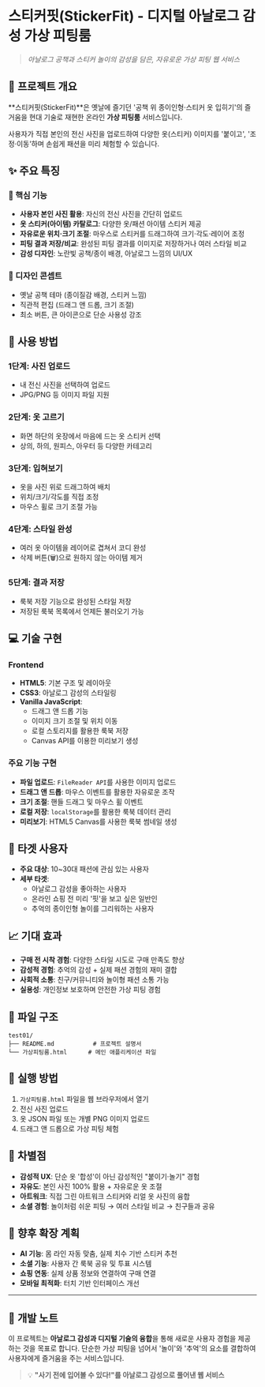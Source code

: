 # 스티커핏(StickerFit) - 디지털 아날로그 감성 가상 피팅룸

> _아날로그 공책과 스티커 놀이의 감성을 담은, 자유로운 가상 피팅 웹 서비스_

## 📖 프로젝트 개요

**스티커핏(StickerFit)**은 옛날에 즐기던 '공책 위 종이인형·스티커 옷 입히기'의 즐거움을 현대 기술로 재현한 온라인 **가상 피팅룸** 서비스입니다. 

사용자가 직접 본인의 전신 사진을 업로드하여 다양한 옷(스티커) 이미지를 '붙이고', '조정·이동'하며 손쉽게 패션을 미리 체험할 수 있습니다.

## ✨ 주요 특징

### 🎯 핵심 기능
- **사용자 본인 사진 활용**: 자신의 전신 사진을 간단히 업로드
- **옷 스티커(아이템) 카탈로그**: 다양한 옷/패션 아이템 스티커 제공
- **자유로운 위치·크기 조절**: 마우스로 스티커를 드래그하여 크기·각도·레이어 조정
- **피팅 결과 저장/비교**: 완성된 피팅 결과를 이미지로 저장하거나 여러 스타일 비교
- **감성 디자인**: 노란빛 공책/종이 배경, 아날로그 느낌의 UI/UX

### 🎨 디자인 콘셉트
- 옛날 공책 테마 (종이질감 배경, 스티커 느낌)
- 직관적 편집 (드래그 앤 드롭, 크기 조절)
- 최소 버튼, 큰 아이콘으로 단순 사용성 강조

## 🚀 사용 방법

### 1단계: 사진 업로드
- 내 전신 사진을 선택하여 업로드
- JPG/PNG 등 이미지 파일 지원

### 2단계: 옷 고르기
- 화면 하단의 옷장에서 마음에 드는 옷 스티커 선택
- 상의, 하의, 원피스, 아우터 등 다양한 카테고리

### 3단계: 입혀보기
- 옷을 사진 위로 드래그하여 배치
- 위치/크기/각도를 직접 조정
- 마우스 휠로 크기 조절 가능

### 4단계: 스타일 완성
- 여러 옷 아이템을 레이어로 겹쳐서 코디 완성
- 삭제 버튼(🗑️)으로 원하지 않는 아이템 제거

### 5단계: 결과 저장
- 룩북 저장 기능으로 완성된 스타일 저장
- 저장된 룩북 목록에서 언제든 불러오기 가능

## 💻 기술 구현

### Frontend
- **HTML5**: 기본 구조 및 레이아웃
- **CSS3**: 아날로그 감성의 스타일링
- **Vanilla JavaScript**: 
  - 드래그 앤 드롭 기능
  - 이미지 크기 조절 및 위치 이동
  - 로컬 스토리지를 활용한 룩북 저장
  - Canvas API를 이용한 미리보기 생성

### 주요 기능 구현
- **파일 업로드**: `FileReader API`를 사용한 이미지 업로드
- **드래그 앤 드롭**: 마우스 이벤트를 활용한 자유로운 조작
- **크기 조절**: 핸들 드래그 및 마우스 휠 이벤트
- **로컬 저장**: `localStorage`를 활용한 룩북 데이터 관리
- **미리보기**: HTML5 Canvas를 사용한 룩북 썸네일 생성

## 🎯 타겟 사용자

- **주요 대상**: 10~30대 패션에 관심 있는 사용자
- **세부 타겟**: 
  - 아날로그 감성을 좋아하는 사용자
  - 온라인 쇼핑 전 미리 '핏'을 보고 싶은 일반인
  - 추억의 종이인형 놀이를 그리워하는 사용자

## 📈 기대 효과

- **구매 전 시착 경험**: 다양한 스타일 시도로 구매 만족도 향상
- **감성적 경험**: 추억의 감성 + 실제 패션 경험의 재미 결합
- **사회적 소통**: 친구/커뮤니티와 놀이형 패션 소통 가능
- **실용성**: 개인정보 보호하며 안전한 가상 피팅 경험

## 🔧 파일 구조

```
test01/
├── README.md           # 프로젝트 설명서
└── 가상피팅룸.html      # 메인 애플리케이션 파일
```

## 🚀 실행 방법

1. `가상피팅룸.html` 파일을 웹 브라우저에서 열기
2. 전신 사진 업로드
3. 옷 JSON 파일 또는 개별 PNG 이미지 업로드
4. 드래그 앤 드롭으로 가상 피팅 체험

## 🎨 차별점

- **감성적 UX**: 단순 옷 '합성'이 아닌 감성적인 "붙이기·놀기" 경험
- **자유도**: 본인 사진 100% 활용 + 자유로운 옷 조절
- **아트워크**: 직접 그린 아트워크 스티커와 리얼 옷 사진의 융합
- **소셜 경험**: 놀이처럼 쉬운 피팅 → 여러 스타일 비교 → 친구들과 공유

## 🔮 향후 확장 계획

- **AI 기능**: 몸 라인 자동 맞춤, 실제 치수 기반 스티커 추천
- **소셜 기능**: 사용자 간 룩북 공유 및 투표 시스템
- **쇼핑 연동**: 실제 상품 정보와 연결하여 구매 연결
- **모바일 최적화**: 터치 기반 인터페이스 개선

---

## 📝 개발 노트

이 프로젝트는 **아날로그 감성과 디지털 기술의 융합**을 통해 새로운 사용자 경험을 제공하는 것을 목표로 합니다. 
단순한 가상 피팅을 넘어서 '놀이'와 '추억'의 요소를 결합하여 사용자에게 즐거움을 주는 서비스입니다.

> 💡 **"사기 전에 입어볼 수 있다!"를 아날로그 감성으로 풀어낸 웹 서비스**
